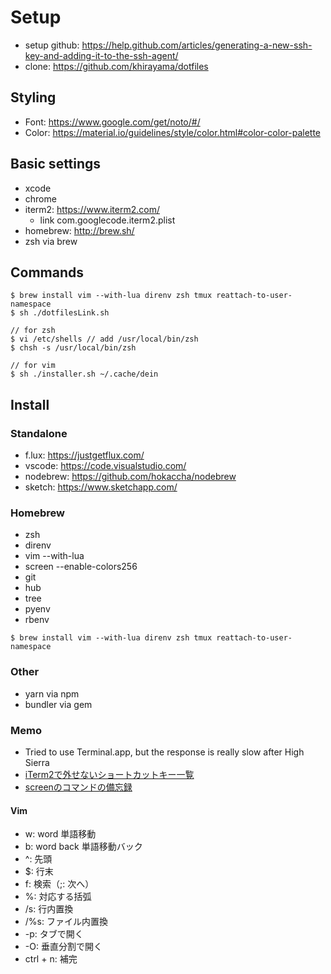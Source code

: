# Setup

- setup github: https://help.github.com/articles/generating-a-new-ssh-key-and-adding-it-to-the-ssh-agent/
- clone: https://github.com/khirayama/dotfiles

## Styling

- Font: https://www.google.com/get/noto/#/
- Color: https://material.io/guidelines/style/color.html#color-color-palette

## Basic settings

- xcode
- chrome
- iterm2: https://www.iterm2.com/
  - link com.googlecode.iterm2.plist
- homebrew: http://brew.sh/
- zsh via brew

## Commands

```
$ brew install vim --with-lua direnv zsh tmux reattach-to-user-namespace
$ sh ./dotfilesLink.sh

// for zsh
$ vi /etc/shells // add /usr/local/bin/zsh
$ chsh -s /usr/local/bin/zsh

// for vim
$ sh ./installer.sh ~/.cache/dein
```

## Install

### Standalone

- f.lux: https://justgetflux.com/
- vscode: https://code.visualstudio.com/
- nodebrew: https://github.com/hokaccha/nodebrew
- sketch: https://www.sketchapp.com/

### Homebrew

- zsh
- direnv
- vim --with-lua
- screen --enable-colors256
- git
- hub
- tree
- pyenv
- rbenv

`$ brew install vim --with-lua direnv zsh tmux reattach-to-user-namespace`

### Other

- yarn via npm
- bundler via gem

### Memo

- Tried to use Terminal.app, but the response is really slow after High Sierra
- [iTerm2で外せないショートカットキー一覧](https://qiita.com/kenju/items/3bcd9707266a0b427da3)
- [screenのコマンドの備忘録](https://qiita.com/mgoldchild/items/e336618487eb7d90f6d4)

#### Vim

- w: word 単語移動
- b: word back 単語移動バック
- ^: 先頭
- $: 行末
- f: 検索（;: 次へ）
- %: 対応する括弧
- /s: 行内置換
- /%s: ファイル内置換
- -p: タブで開く
- -O: 垂直分割で開く
- ctrl + n: 補完
